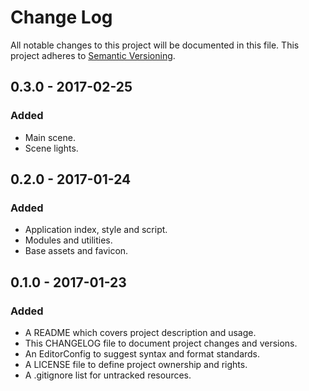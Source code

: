 # Change Log

All notable changes to this project will be documented in this file. This
project adheres to [Semantic Versioning](http://semver.org).

## 0.3.0 - 2017-02-25

### Added

  - Main scene.
  - Scene lights.

## 0.2.0 - 2017-01-24

### Added

  - Application index, style and script.
  - Modules and utilities.
  - Base assets and favicon.

## 0.1.0 - 2017-01-23

### Added

  - A README which covers project description and usage.
  - This CHANGELOG file to document project changes and versions.
  - An EditorConfig to suggest syntax and format standards.
  - A LICENSE file to define project ownership and rights.
  - A .gitignore list for untracked resources.
